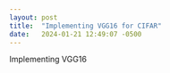 ```yaml
---
layout: post
title:  "Implementing VGG16 for CIFAR"
date:   2024-01-21 12:49:07 -0500
---
```


Implementing VGG16
